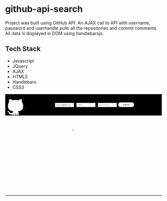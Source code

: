 # github-api-search
Project was built using GitHub API.  An AJAX call to API with username, password and userhandle pulls all the repositories and  commit comments.  All data is displayed in DOM using handlebarsjs. 

## Tech Stack
 * Javascript
 * JQuery
 * AJAX
 * HTML5
 * Handlebars
 * CSS3

![Project Image](https://github.com/imadarai/github-api-search/blob/master/GitHub%20API.gif?raw=true)
